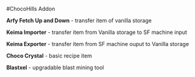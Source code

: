 
#ChocoHills Addon

**Arfy Fetch Up and Down** -
transfer item of vanilla storage

**Keima Importer** -
transfer item from  Vanilla storage to SF machine input

**Keima Exporter** -
transfer item from SF machine ouput to Vanilla storage

**Choco Crystal** -
basic recipe item

**Blastxel** - upgradable blast mining tool
